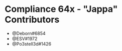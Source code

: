 
<h1>Compliance 64x - "Jappa" Contributors</h1>
<ul>
  <li>@Deborn#6854</li>
  <li>@ESV#1972</li>
  <li>@Po3stell3d#1426</li>
</ul>